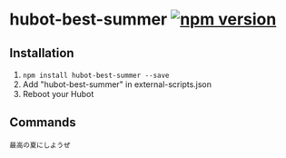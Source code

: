 # hubot-best-summer [![npm version](https://badge.fury.io/js/hubot-best-summer.svg)](http://badge.fury.io/js/hubot-best-summer)

## Installation

1. `npm install hubot-best-summer --save`
2. Add "hubot-best-summer" in external-scripts.json
4. Reboot your Hubot

## Commands

```
最高の夏にしようぜ
```
